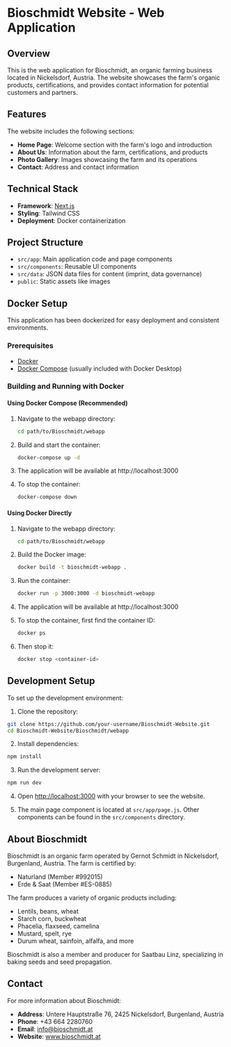 # Bioschmidt Website - Web Application

## Overview
This is the web application for Bioschmidt, an organic farming business located in Nickelsdorf, Austria. The website showcases the farm's organic products, certifications, and provides contact information for potential customers and partners.

## Features
The website includes the following sections:
- **Home Page**: Welcome section with the farm's logo and introduction
- **About Us**: Information about the farm, certifications, and products
- **Photo Gallery**: Images showcasing the farm and its operations
- **Contact**: Address and contact information

## Technical Stack
- **Framework**: [Next.js](https://nextjs.org)
- **Styling**: Tailwind CSS
- **Deployment**: Docker containerization

## Project Structure
- `src/app`: Main application code and page components
- `src/components`: Reusable UI components
- `src/data`: JSON data files for content (imprint, data governance)
- `public`: Static assets like images

## Docker Setup

This application has been dockerized for easy deployment and consistent environments.

### Prerequisites

- [Docker](https://docs.docker.com/get-docker/)
- [Docker Compose](https://docs.docker.com/compose/install/) (usually included with Docker Desktop)

### Building and Running with Docker

#### Using Docker Compose (Recommended)

1. Navigate to the webapp directory:
   ```bash
   cd path/to/Bioschmidt/webapp
   ```

2. Build and start the container:
   ```bash
   docker-compose up -d
   ```

3. The application will be available at http://localhost:3000

4. To stop the container:
   ```bash
   docker-compose down
   ```

#### Using Docker Directly

1. Navigate to the webapp directory:
   ```bash
   cd path/to/Bioschmidt/webapp
   ```

2. Build the Docker image:
   ```bash
   docker build -t bioschmidt-webapp .
   ```

3. Run the container:
   ```bash
   docker run -p 3000:3000 -d bioschmidt-webapp
   ```

4. The application will be available at http://localhost:3000

5. To stop the container, first find the container ID:
   ```bash
   docker ps
   ```

6. Then stop it:
   ```bash
   docker stop <container-id>
   ```

## Development Setup

To set up the development environment:

1. Clone the repository:
```bash
git clone https://github.com/your-username/Bioschmidt-Website.git
cd Bioschmidt-Website/Bioschmidt/webapp
```

2. Install dependencies:
```bash
npm install
```

3. Run the development server:
```bash
npm run dev
```

4. Open [http://localhost:3000](http://localhost:3000) with your browser to see the website.

5. The main page component is located at `src/app/page.js`. Other components can be found in the `src/components` directory.

## About Bioschmidt

Bioschmidt is an organic farm operated by Gernot Schmidt in Nickelsdorf, Burgenland, Austria. The farm is certified by:
- Naturland (Member #992015)
- Erde & Saat (Member #ES-0885)

The farm produces a variety of organic products including:
- Lentils, beans, wheat
- Starch corn, buckwheat
- Phacelia, flaxseed, camelina
- Mustard, spelt, rye
- Durum wheat, sainfoin, alfalfa, and more

Bioschmidt is also a member and producer for Saatbau Linz, specializing in baking seeds and seed propagation.

## Contact

For more information about Bioschmidt:
- **Address**: Untere Hauptstraße 76, 2425 Nickelsdorf, Burgenland, Austria
- **Phone**: +43 664 2280760
- **Email**: info@bioschmidt.at
- **Website**: www.bioschmidt.at
